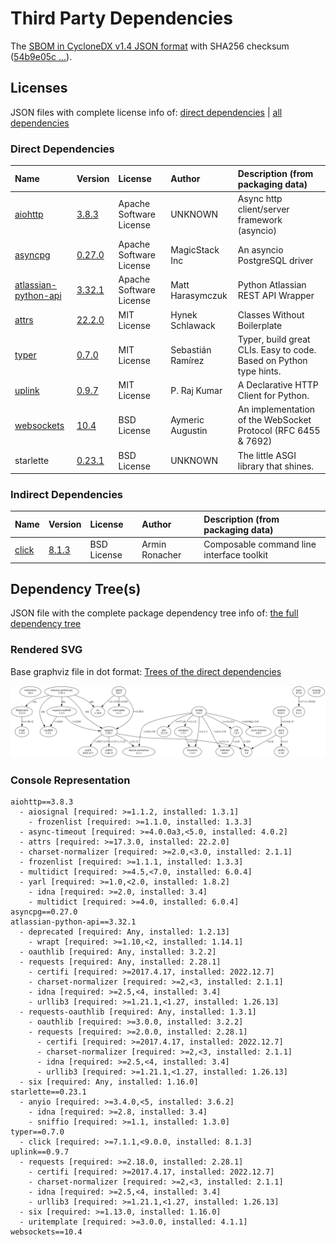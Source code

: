 # Third Party Dependencies

<!--[[[fill sbom_sha256()]]]-->
The [SBOM in CycloneDX v1.4 JSON format](https://github.com/sthagen/pilli/blob/default/sbom.json) with SHA256 checksum ([54b9e05c ...](https://raw.githubusercontent.com/sthagen/pilli/default/sbom.json.sha256 "sha256:54b9e05c684c82e24c34d82aeccebe0bad6c9cab5c8f587c29522503410e2166")).
<!--[[[end]]] (checksum: 55d78dddc1dbe96d1d4df8488aa150a1)-->
## Licenses 

JSON files with complete license info of: [direct dependencies](direct-dependency-licenses.json) | [all dependencies](all-dependency-licenses.json)

### Direct Dependencies

<!--[[[fill direct_dependencies_table()]]]-->
| Name                                                                          | Version                                                         | License                 | Author            | Description (from packaging data)                                  |
|:------------------------------------------------------------------------------|:----------------------------------------------------------------|:------------------------|:------------------|:-------------------------------------------------------------------|
| [aiohttp](https://github.com/aio-libs/aiohttp)                                | [3.8.3](https://pypi.org/project/aiohttp/3.8.3/)                | Apache Software License | UNKNOWN           | Async http client/server framework (asyncio)                       |
| [asyncpg](https://github.com/MagicStack/asyncpg)                              | [0.27.0](https://pypi.org/project/asyncpg/0.27.0/)              | Apache Software License | MagicStack Inc    | An asyncio PostgreSQL driver                                       |
| [atlassian-python-api](https://github.com/atlassian-api/atlassian-python-api) | [3.32.1](https://pypi.org/project/atlassian-python-api/3.32.1/) | Apache Software License | Matt Harasymczuk  | Python Atlassian REST API Wrapper                                  |
| [attrs](https://www.attrs.org/)                                               | [22.2.0](https://pypi.org/project/attrs/22.2.0/)                | MIT License             | Hynek Schlawack   | Classes Without Boilerplate                                        |
| [typer](https://github.com/tiangolo/typer)                                    | [0.7.0](https://pypi.org/project/typer/0.7.0/)                  | MIT License             | Sebastián Ramírez | Typer, build great CLIs. Easy to code. Based on Python type hints. |
| [uplink](https://uplink.readthedocs.io/)                                      | [0.9.7](https://pypi.org/project/uplink/0.9.7/)                 | MIT License             | P. Raj Kumar      | A Declarative HTTP Client for Python.                              |
| [websockets](https://github.com/aaugustin/websockets)                         | [10.4](https://pypi.org/project/websockets/10.4/)               | BSD License             | Aymeric Augustin  | An implementation of the WebSocket Protocol (RFC 6455 & 7692)      |
| starlette                                                                     | [0.23.1](https://pypi.org/project/starlette/0.23.1/)            | BSD License             | UNKNOWN           | The little ASGI library that shines.                               |
<!--[[[end]]] (checksum: dc2c60b7e58027d33493a01c9ac9eae7)-->

### Indirect Dependencies

<!--[[[fill indirect_dependencies_table()]]]-->
| Name                                          | Version                                        | License     | Author         | Description (from packaging data)         |
|:----------------------------------------------|:-----------------------------------------------|:------------|:---------------|:------------------------------------------|
| [click](https://palletsprojects.com/p/click/) | [8.1.3](https://pypi.org/project/click/8.1.3/) | BSD License | Armin Ronacher | Composable command line interface toolkit |
<!--[[[end]]] (checksum: dc3a866a7aa3332404bde3da87727cb9)-->

## Dependency Tree(s)

JSON file with the complete package dependency tree info of: [the full dependency tree](package-dependency-tree.json)

### Rendered SVG

Base graphviz file in dot format: [Trees of the direct dependencies](package-dependency-tree.dot.txt)

<img src="./package-dependency-tree.svg" alt="Trees of the direct dependencies" title="Trees of the direct dependencies"/>

### Console Representation

<!--[[[fill dependency_tree_console_text()]]]-->
````console
aiohttp==3.8.3
  - aiosignal [required: >=1.1.2, installed: 1.3.1]
    - frozenlist [required: >=1.1.0, installed: 1.3.3]
  - async-timeout [required: >=4.0.0a3,<5.0, installed: 4.0.2]
  - attrs [required: >=17.3.0, installed: 22.2.0]
  - charset-normalizer [required: >=2.0,<3.0, installed: 2.1.1]
  - frozenlist [required: >=1.1.1, installed: 1.3.3]
  - multidict [required: >=4.5,<7.0, installed: 6.0.4]
  - yarl [required: >=1.0,<2.0, installed: 1.8.2]
    - idna [required: >=2.0, installed: 3.4]
    - multidict [required: >=4.0, installed: 6.0.4]
asyncpg==0.27.0
atlassian-python-api==3.32.1
  - deprecated [required: Any, installed: 1.2.13]
    - wrapt [required: >=1.10,<2, installed: 1.14.1]
  - oauthlib [required: Any, installed: 3.2.2]
  - requests [required: Any, installed: 2.28.1]
    - certifi [required: >=2017.4.17, installed: 2022.12.7]
    - charset-normalizer [required: >=2,<3, installed: 2.1.1]
    - idna [required: >=2.5,<4, installed: 3.4]
    - urllib3 [required: >=1.21.1,<1.27, installed: 1.26.13]
  - requests-oauthlib [required: Any, installed: 1.3.1]
    - oauthlib [required: >=3.0.0, installed: 3.2.2]
    - requests [required: >=2.0.0, installed: 2.28.1]
      - certifi [required: >=2017.4.17, installed: 2022.12.7]
      - charset-normalizer [required: >=2,<3, installed: 2.1.1]
      - idna [required: >=2.5,<4, installed: 3.4]
      - urllib3 [required: >=1.21.1,<1.27, installed: 1.26.13]
  - six [required: Any, installed: 1.16.0]
starlette==0.23.1
  - anyio [required: >=3.4.0,<5, installed: 3.6.2]
    - idna [required: >=2.8, installed: 3.4]
    - sniffio [required: >=1.1, installed: 1.3.0]
typer==0.7.0
  - click [required: >=7.1.1,<9.0.0, installed: 8.1.3]
uplink==0.9.7
  - requests [required: >=2.18.0, installed: 2.28.1]
    - certifi [required: >=2017.4.17, installed: 2022.12.7]
    - charset-normalizer [required: >=2,<3, installed: 2.1.1]
    - idna [required: >=2.5,<4, installed: 3.4]
    - urllib3 [required: >=1.21.1,<1.27, installed: 1.26.13]
  - six [required: >=1.13.0, installed: 1.16.0]
  - uritemplate [required: >=3.0.0, installed: 4.1.1]
websockets==10.4
````
<!--[[[end]]] (checksum: 4b50150f49f83fd98ead398175daa218)-->
